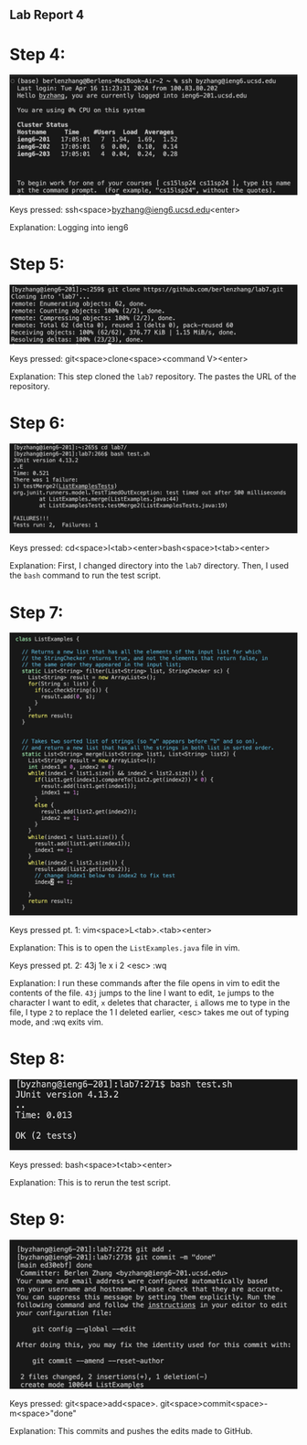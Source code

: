 ## Lab Report 4

# Step 4:

![Image](step4.jpg)

Keys pressed: ssh\<space>byzhang@ieng6.ucsd.edu\<enter>

Explanation: Logging into ieng6

# Step 5:

![Image](step5.jpg)

Keys pressed: git\<space>clone\<space>\<command V>\<enter>

Explanation: This step cloned the `lab7` repository. The <command V> pastes the URL of the repository.

# Step 6:

![Image](test6.jpg)

Keys pressed: cd\<space>l\<tab>\<enter>bash\<space>t\<tab>\<enter>

Explanation: First, I changed directory into the `lab7` directory. Then, I used the `bash` command to run the test script.

# Step 7:

![Image](step7new.jpg)

Keys pressed pt. 1: vim\<space>L\<tab>.\<tab>\<enter>

Explanation: This is to open the `ListExamples.java` file in vim.

Keys pressed pt. 2: 43j 1e x i 2 \<esc> :wq 

Explanation: I run these commands after the file opens in vim to edit the contents of the file. `43j` jumps to the line I want to edit, `1e` jumps to the character I want to edit, `x` deletes that character, `i` allows me to type in the file, I type `2` to replace the 1 I deleted earlier, \<esc> takes me out of typing mode, and :wq exits vim.

# Step 8: 

![Image](step8.jpg)

Keys pressed: bash\<space>t\<tab>\<enter>

Explanation: This is to rerun the test script.

# Step 9:

![Image](step9.jpg)

Keys pressed: git\<space>add\<space>.<enter> git\<space>commit\<space>-m\<space>"done"<enter>

Explanation: This commits and pushes the edits made to GitHub.

